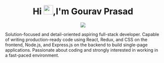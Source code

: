   <h1 align="center" > Hi <img width="30px" src ="https://camo.githubusercontent.com/d3359cb00ab0b5ed8f2e1fe3fceb4fbaf3b614340f8c0db99c17b9f50b351770/68747470733a2f2f656d6f6a69732e736c61636b6d6f6a69732e636f6d2f656d6f6a69732f696d616765732f313533313834393433302f343234362f626c6f622d73756e676c61737365732e6769663f31353331383439343330">,I'm Gourav Prasad</h1>

<p align="center">
  <img src="https://readme-typing-svg.herokuapp.com/?lines=Full%20Stack%20MERN%20Developer;&center=true&width=500&height=50">
</p>

Solution-focused and detail-oriented aspiring full-stack developer. Capable of writing production-ready code using React, Redux, and CSS on the frontend, Node.js, and Express.js on the backend to build single-page applications. Passionate about coding and strongly interested in working in a fast-paced environment.


